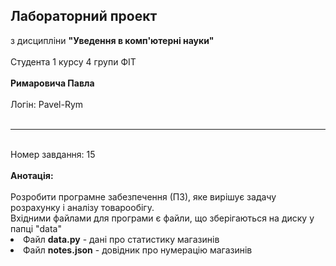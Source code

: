 <h2>Лабораторний проект</h2>
з дисципліни <b>"Уведення в комп'ютерні науки"</b><br><br>
Студента 1 курсу 4 групи ФІТ<br><br>
<b>Римаровича Павла</b><br><br>
Логін: Pavel-Rym<br><br>
<hr><br>
Номер завдання: 15<br><br>
<b>Анотація:</b><br><br>
Розробити програмне забезпечення (ПЗ), яке вирішує задачу розрахунку і аналізу товарообігу.<br>
Вхідними файлами для програми є файли, що зберігаються на диску у папці "data" <br>
<li>Файл <b>data.py</b> - дані про статистику магазинів </li>
<li>Файл <b>notes.json</b> - довідник про нумерацію магазинів</li>



